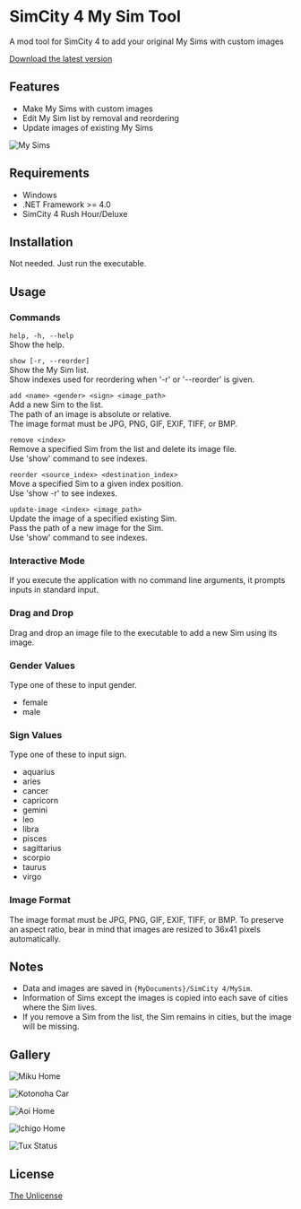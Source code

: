 # SimCity 4 My Sim Tool

A mod tool for SimCity 4 to add your original My Sims with custom images

[Download the latest version](https://github.com/curegit/sc4-my-sim-tool/releases/)

## Features

- Make My Sims with custom images
- Edit My Sim list by removal and reordering
- Update images of existing My Sims

![My Sims](Screenshots/MySims.png)

## Requirements

- Windows
- .NET Framework >= 4.0
- SimCity 4 Rush Hour/Deluxe

## Installation

Not needed.
Just run the executable.

## Usage

### Commands

`help, -h, --help`  
Show the help.

`show [-r, --reorder]`  
Show the My Sim list.  
Show indexes used for reordering when '-r' or '--reorder' is given.

`add <name> <gender> <sign> <image_path>`  
Add a new Sim to the list.  
The path of an image is absolute or relative.  
The image format must be JPG, PNG, GIF, EXIF, TIFF, or BMP.

`remove <index>`  
Remove a specified Sim from the list and delete its image file.  
Use 'show' command to see indexes.

`reorder <source_index> <destination_index>`  
Move a specified Sim to a given index position.  
Use 'show -r' to see indexes.

`update-image <index> <image_path>`  
Update the image of a specified existing Sim.  
Pass the path of a new image for the Sim.  
Use 'show' command to see indexes.

### Interactive Mode

If you execute the application with no command line arguments, it prompts inputs in standard input.

### Drag and Drop

Drag and drop an image file to the executable to add a new Sim using its image.

### Gender Values

Type one of these to input gender.

- female
- male

### Sign Values

Type one of these to input sign.

- aquarius
- aries
- cancer
- capricorn
- gemini
- leo
- libra
- pisces
- sagittarius
- scorpio
- taurus
- virgo

### Image Format

The image format must be JPG, PNG, GIF, EXIF, TIFF, or BMP.
To preserve an aspect ratio, bear in mind that images are resized to 36x41 pixels automatically.

## Notes

- Data and images are saved in `{MyDocuments}/SimCity 4/MySim`.
- Information of Sims except the images is copied into each save of cities where the Sim lives.
- If you remove a Sim from the list, the Sim remains in cities, but the image will be missing.

## Gallery

![Miku Home](Screenshots/Miku.png)

![Kotonoha Car](Screenshots/Kotonoha.png)

![Aoi Home](Screenshots/Aoi.png)

![Ichigo Home](Screenshots/Ichigo.png)

![Tux Status](Screenshots/Tux.png)

## License

[The Unlicense](LICENSE)
